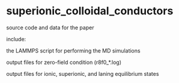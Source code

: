 # superionic_colloidal_conductors
source code and data for the paper

include:

the LAMMPS script for performing the MD simulations

output files for zero-field condition (r8f0_*.log)

output files for ionic, superionic, and laning equilibrium states
